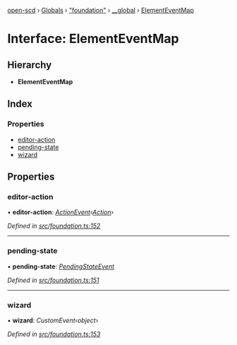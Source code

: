 [open-scd](../README.md) › [Globals](../globals.md) › ["foundation"](../modules/_foundation_.md) › [__global](../modules/_foundation_.__global.md) › [ElementEventMap](_foundation_.__global.elementeventmap.md)

# Interface: ElementEventMap

## Hierarchy

* **ElementEventMap**

## Index

### Properties

* [editor-action](_foundation_.__global.elementeventmap.md#editor-action)
* [pending-state](_foundation_.__global.elementeventmap.md#pending-state)
* [wizard](_foundation_.__global.elementeventmap.md#wizard)

## Properties

###  editor-action

• **editor-action**: *[ActionEvent](../modules/_foundation_.md#actionevent)‹[Action](../modules/_foundation_.md#action)›*

*Defined in [src/foundation.ts:152](https://github.com/openscd/open-scd/blob/e0075da/src/foundation.ts#L152)*

___

###  pending-state

• **pending-state**: *[PendingStateEvent](../modules/_foundation_.md#pendingstateevent)*

*Defined in [src/foundation.ts:151](https://github.com/openscd/open-scd/blob/e0075da/src/foundation.ts#L151)*

___

###  wizard

• **wizard**: *CustomEvent‹object›*

*Defined in [src/foundation.ts:153](https://github.com/openscd/open-scd/blob/e0075da/src/foundation.ts#L153)*
